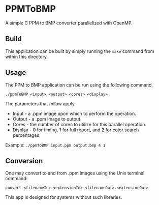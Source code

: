 
# PPMToBMP

A simple C PPM to BMP converter parallelized with OpenMP.


## Build

This application can be built by simply running the ```make``` command from within this directory.


## Usage

The PPM to BMP application can be run using the following command.

```./ppmToBMP <input> <output> <cores> <display>```

The parameters that follow apply.

+ Input   - a .ppm image upon which to perform the operation.
+ Output  - a .ppm image to output.
+ Cores   - the number of cores to utilize for this parallel operation.
+ Display - 0 for timing, 1 for full report, and 2 for color search percentages.

Example:  ```./ppmToBMP input.ppm output.bmp 4 1```


## Conversion

One may convert to and from .ppm images using the Unix terminal command:

```convert <filenameIn>.<extensionIn> <filenameOut>.<extensionOut>```

This app is designed for systems without such libraries.
